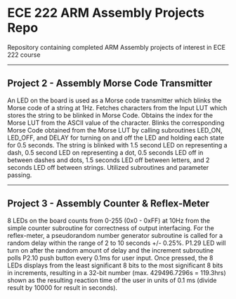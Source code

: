 # ECE 222 ARM Assembly Projects Repo
Repository containing completed ARM Assembly projects of interest in ECE 222 course

---
## Project 2 - Assembly Morse Code Transmitter
An LED on the board is used as a Morse code transmitter which blinks the Morse code of a string at 1Hz. Fetches characters from the Input LUT which stores the string to be blinked in Morse Code. Obtains the index for the Morse LUT from the ASCII value of the character. Blinks the corresponding Morse Code obtained from the Morse LUT by calling subroutines LED_ON, LED_OFF, and DELAY for turning on and off the LED and holding each state for 0.5 seconds. The string is blinked with 1.5 second LED on representing a dash, 0.5 second LED on representing a dot, 0.5 seconds LED off in between dashes and dots, 1.5 seconds LED off between letters, and 2 seconds LED off between strings. Utilized subroutines and parameter passing. 

---
## Project 3 - Assembly Counter & Reflex-Meter
8 LEDs on the board counts from 0-255 (0x0 - 0xFF) at 10Hz from the simple counter subroutine for correctness of output interfacing. For the reflex-meter, a pseudorandom number generator subroutine is called for a random delay within the range of 2 to 10 seconds +/- 0.25%. P1.29 LED will turn on after the random amount of delay and the increment subroutine polls P2.10 push button every 0.1ms for user input. Once pressed, the 8 LEDs displays from the least significant 8 bits to the most significant 8 bits in increments, resulting in a 32-bit number (max. 429496.7296s = 119.3hrs) shown as the resulting reaction time of the user in units of 0.1 ms (divide result by 10000 for result in seconds).
